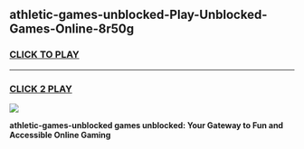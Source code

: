 
## athletic-games-unblocked-Play-Unblocked-Games-Online-8r50g
<h3>
<a href="https://premium76.site?title=athletic-games-unblocked&ref=25A">CLICK TO PLAY</a></h3>
<hr>

<h3>
<a href="https://premium76.site?title=athletic-games-unblocked&ref=25A">CLICK 2 PLAY</a>
  
</h3>

<a href="https://premium76.site?title=athletic-games-unblocked&ref=25A"><img src="https://clearcache.store/games.png"></a>


**athletic-games-unblocked games unblocked: Your Gateway to Fun and Accessible Online Gaming**
